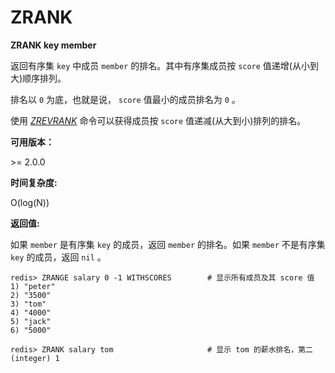 
# ZRANK

**ZRANK key member**

返回有序集 `key` 中成员 `member` 的排名。其中有序集成员按 `score` 值递增(从小到大)顺序排列。

排名以 `0` 为底，也就是说， `score` 值最小的成员排名为 `0` 。

使用 [_ZREVRANK_](zrevrank.html#zrevrank) 命令可以获得成员按 `score` 值递减(从大到小)排列的排名。

**可用版本：**

&gt;= 2.0.0

**时间复杂度:**

O(log(N))

**返回值:**

如果 `member` 是有序集 `key` 的成员，返回 `member` 的排名。如果 `member` 不是有序集 `key` 的成员，返回 `nil` 。

```
redis> ZRANGE salary 0 -1 WITHSCORES        # 显示所有成员及其 score 值
1) "peter"
2) "3500"
3) "tom"
4) "4000"
5) "jack"
6) "5000"

redis> ZRANK salary tom                     # 显示 tom 的薪水排名，第二
(integer) 1

```
